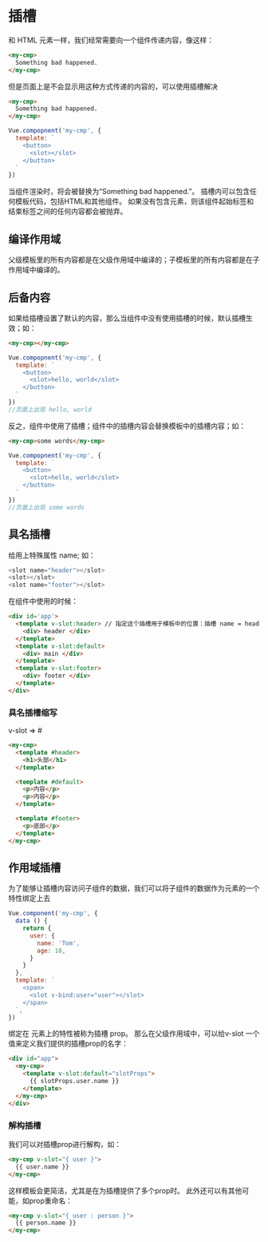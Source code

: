 # 插槽
和 HTML 元素一样，我们经常需要向一个组件传递内容，像这样：
```html
<my-cmp>
  Something bad happened.
</my-cmp>
```
但是页面上是不会显示用这种方式传递的内容的，可以使用插槽解决
```html
<my-cmp>
  Something bad happened.
</my-cmp>
```
```js
Vue.compopnent('my-cmp', {
  template: `
    <button>
      <slot></slot>
    </button>
  `
})
```
当组件渲染时，<slot></slot>将会被替换为“Something bad happened.”。 插槽内可以包含任何模板代码，包括HTML和其他组件。 如果<my-cmp>没有包含<slot>元素，则该组件起始标签和结束标签之间的任何内容都会被抛弃。

## 编译作用域
父级模板里的所有内容都是在父级作用域中编译的；子模板里的所有内容都是在子作用域中编译的。

## 后备内容
如果给插槽设置了默认的内容，那么当组件中没有使用插槽的时候，默认插槽生效；如：
```html
<my-cmp></my-cmp>
```
```js
Vue.compopnent('my-cmp', {
  template: `
    <button>
      <slot>hello, world</slot>
    </button>
  `
})
//页面上出现 hello, world
```
反之，组件中使用了插槽；组件中的插槽内容会替换模板中的插槽内容；如：
```html
<my-cmp>some words</my-cmp>
```
```js
Vue.compopnent('my-cmp', {
  template: `
    <button>
      <slot>hello, world</slot>
    </button>
  `
})
//页面上出现 some words
```
## 具名插槽
给<slot>用上特殊属性 name; 如：
```js
<slot name="header"></slot>
<slot></slot>
<slot name="footer"></slot>
```
在组件中使用的时候：
```html
<div id='app'>
  <template v-slot:header> // 指定这个插槽用于模板中的位置：插槽 name = header 的位置
    <div> header </div>
  </template>
  <template v-slot:default>
    <div> main </div>
  </template>
  <template v-slot:footer>
    <div> footer </div>
  </template>
</div>
```
### 具名插槽缩写
v-slot => #
```html
<my-cmp>
  <template #header>
    <h1>头部</h1>
  </template>

  <template #default>
    <p>内容</p>
    <p>内容</p>
  </template>

  <template #footer>
    <p>底部</p>
  </template>
</my-cmp>
```

## 作用域插槽
为了能够让插槽内容访问子组件的数据，我们可以将子组件的数据作为<slot>元素的一个特性绑定上去
```js
Vue.component('my-cmp', {
  data () {
    return {
      user: {
        name: 'Tom',
        age: 18,
      }
    }
  },
  template: `
    <span>
      <slot v-bind:user="user"></slot>
    </span>
  `,
})
```
绑定在 <slot> 元素上的特性被称为插槽 prop。 那么在父级作用域中，可以给v-slot 一个值来定义我们提供的插槽prop的名字：
```html
<div id="app">
  <my-cmp>
    <template v-slot:default="slotProps">
      {{ slotProps.user.name }}
    </template>
  </my-cmp>
</div>
```
### 解构插槽
我们可以对插槽prop进行解构，如：
```html
<my-cmp v-slot="{ user }">
  {{ user.name }}
</my-cmp>
```
这样模板会更简洁，尤其是在为插槽提供了多个prop时。 此外还可以有其他可能，如prop重命名：
```html
<my-cmp v-slot="{ user : person }">
  {{ person.name }}
</my-cmp>
```